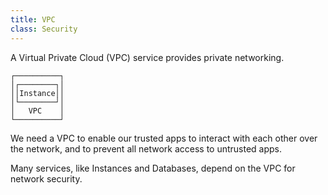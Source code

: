 ```yaml
---
title: VPC
class: Security
---
```


A Virtual Private Cloud (VPC) service provides private networking.

```ascii
┌──────────┐
│┌────────┐│
││Instance││
│└────────┘│
│   VPC    │
└──────────┘
```

We need a VPC to enable our trusted apps to interact with each other over the network, and to prevent all network access to untrusted apps.

Many services, like Instances and Databases, depend on the VPC for network security.
